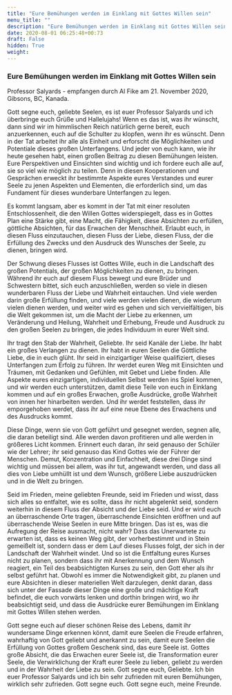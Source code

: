 ```yaml
---
title: "Eure Bemühungen werden im Einklang mit Gottes Willen sein"
menu_title: ""
description: "Eure Bemühungen werden im Einklang mit Gottes Willen sein"
date: 2020-08-01 06:25:48+00:73
draft: False
hidden: True
weight:
---
```

### Eure Bemühungen werden im Einklang mit Gottes Willen sein

Professor Salyards - empfangen durch Al Fike am 21. November 2020, Gibsons, BC, Kanada.

Gott segne euch, geliebte Seelen, es ist euer Professor Salyards und ich überbringe euch Grüße und Hallelujahs! Wenn es das ist, was ihr wünscht, dann sind wir im himmlischen Reich natürlich gerne bereit, euch anzuerkennen, euch auf die Schulter zu klopfen, wenn ihr es wünscht. Denn in der Tat arbeitet ihr alle als Einheit und erforscht die Möglichkeiten und Potentiale dieses großen Unterfangens. Und jeder von euch kann, wie ihr heute gesehen habt, einen großen Beitrag zu diesen Bemühungen leisten. Eure Perspektiven und Einsichten sind wichtig und ich fordere euch alle auf, sie so viel wie möglich zu teilen. Denn in diesen Kooperationen und Gesprächen erweckt ihr bestimmte Aspekte eures Verstandes und eurer Seele zu jenen Aspekten und Elementen, die erforderlich sind, um das Fundament für dieses wunderbare Unterfangen zu legen.

Es kommt langsam, aber es kommt in der Tat mit einer resoluten Entschlossenheit, die den Willen Gottes widerspiegelt, dass es in Gottes Plan eine Stärke gibt, eine Macht, die Fähigkeit, diese Absichten zu erfüllen, göttliche Absichten, für das Erwachen der Menschheit. Erlaubt euch, in diesen Fluss einzutauchen, diesen Fluss der Liebe, diesen Fluss, der die Erfüllung des Zwecks und den Ausdruck des Wunsches der Seele, zu dienen, bringen wird.

Der Schwung dieses Flusses ist Gottes Wille, euch in die Landschaft des großen Potentials, der großen Möglichkeiten zu dienen, zu bringen. Während ihr euch auf diesem Fluss bewegt und eure Brüder und Schwestern bittet, sich euch anzuschließen, werden so viele in diesen wunderbaren Fluss der Liebe und Wahrheit eintauchen. Und viele werden darin große Erfüllung finden, und viele werden vielen dienen, die wiederum vielen dienen werden, und weiter wird es gehen und sich vervielfältigen, bis die Welt gekommen ist, um die Macht der Liebe zu erkennen, um Veränderung und Heilung, Wahrheit und Erhebung, Freude und Ausdruck zu den großen Seelen zu bringen, die jedes Individuum in eurer Welt sind.

Ihr tragt den Stab der Wahrheit, Geliebte. Ihr seid Kanäle der Liebe. Ihr habt ein großes Verlangen zu dienen. Ihr habt in euren Seelen die Göttliche Liebe, die in euch glüht. Ihr seid in einzigartiger Weise qualifiziert, dieses Unterfangen zum Erfolg zu führen. Ihr werdet euren Weg mit Einsichten und Träumen, mit Gedanken und Gefühlen, mit Gebet und Liebe finden. Alle Aspekte eures einzigartigen, individuellen Selbst werden ins Spiel kommen, und wir werden euch unterstützen, damit diese Teile von euch in Einklang kommen und auf ein großes Erwachen, große Ausdrücke, große Wahrheit von innen her hinarbeiten werden. Und ihr werdet feststellen, dass ihr emporgehoben werdet, dass ihr auf eine neue Ebene des Erwachens und des Ausdrucks kommt.

Diese Dinge, wenn sie von Gott geführt und gesegnet werden, segnen alle, die daran beteiligt sind. Alle werden davon profitieren und alle werden in größeres Licht kommen. Erinnert euch daran, ihr seid genauso der Schüler wie der Lehrer; ihr seid genauso das Kind Gottes wie der Führer der Menschen. Demut, Konzentration und Einfachheit, diese drei Dinge sind wichtig und müssen bei allem, was ihr tut, angewandt werden, und dass all dies von Liebe umhüllt ist und dem Wunsch, größere Liebe auszudrücken und in die Welt zu bringen.

Seid im Frieden, meine geliebten Freunde, seid im Frieden und wisst, dass sich alles so entfaltet, wie es sollte, dass ihr nicht abgelenkt seid, sondern weiterhin in diesem Fluss der Absicht und der Liebe seid. Und er wird euch an überraschende Orte tragen, überraschende Einsichten eröffnen und auf überraschende Weise Seelen in eure Mitte bringen. Das ist es, was die Aufregung der Reise ausmacht, nicht wahr? Dass das Unerwartete zu erwarten ist, dass es keinen Weg gibt, der vorherbestimmt und in Stein gemeißelt ist, sondern dass er dem Lauf dieses Flusses folgt, der sich in der Landschaft der Wahrheit windet. Und so ist die Entfaltung eures Kurses nicht zu planen, sondern dass ihr mit Anerkennung und dem Wunsch reagiert, ein Teil des beabsichtigten Kurses zu sein, den Gott eher als ihr selbst geführt hat. Obwohl es immer die Notwendigkeit gibt, zu planen und eure Absichten in dieser materiellen Welt darzulegen, denkt daran, dass sich unter der Fassade dieser Dinge eine große und mächtige Kraft befindet, die euch vorwärts lenken und dorthin bringen wird, wo ihr beabsichtigt seid, und dass die Ausdrücke eurer Bemühungen im Einklang mit Gottes Willen stehen werden.

Gott segne euch auf dieser schönen Reise des Lebens, damit ihr wundersame Dinge erkennen könnt, damit eure Seelen die Freude erfahren, wahrhaftig von Gott geliebt und anerkannt zu sein, damit eure Seelen die Erfüllung von Gottes großem Geschenk sind, das eure Seele ist. Gottes große Absicht, die das Erwachen eurer Seele ist, die Transformation eurer Seele, die Verwirklichung der Kraft eurer Seele zu lieben, geliebt zu werden und in der Wahrheit der Liebe zu sein. Gott segne euch, Geliebte. Ich bin euer Professor Salyards und ich bin sehr zufrieden mit euren Bemühungen, wirklich sehr zufrieden. Gott segne euch. Gott segne euch, meine Freunde. 
